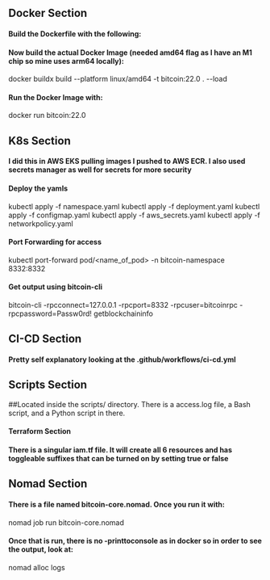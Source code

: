 
## Docker Section

#### Build the Dockerfile with the following:

#### Now build the actual Docker Image (needed amd64 flag as I have an M1 chip so mine uses arm64 locally):
docker buildx build --platform linux/amd64 -t bitcoin:22.0 . --load


#### Run the Docker Image with:

docker run bitcoin:22.0



## K8s Section 

#### I did this in AWS EKS pulling images I pushed to AWS ECR. I also used secrets manager as well for secrets for more security

#### Deploy the yamls
kubectl apply -f namespace.yaml
kubectl apply -f deployment.yaml
kubectl apply -f configmap.yaml
kubectl apply -f aws_secrets.yaml
kubectl apply -f networkpolicy.yaml


#### Port Forwarding for access
kubectl port-forward pod/<name_of_pod> -n bitcoin-namespace 8332:8332

#### Get output using bitcoin-cli
bitcoin-cli -rpcconnect=127.0.0.1 -rpcport=8332 -rpcuser=bitcoinrpc -rpcpassword=Passw0rd! getblockchaininfo



## CI-CD Section


#### Pretty self explanatory looking at the .github/workflows/ci-cd.yml


## Scripts Section

##Located inside the scripts/ directory. There is a access.log file, a Bash script, and a Python script in there.




#### Terraform Section ####

#### There is a singular iam.tf file. It will create all 6 resources and has toggleable suffixes that can be turned on by setting true or false



## Nomad Section 


#### There is a file named bitcoin-core.nomad. Once you run it with:

nomad job run bitcoin-core.nomad

#### Once that is run, there is no -printtoconsole as in docker so in order to see the output, look at:

nomad alloc logs <allocation-id>



